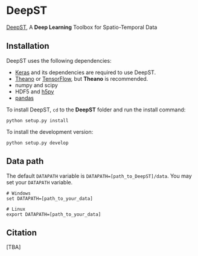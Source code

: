 DeepST
======
[DeepST](https://github.com/lucktroy/DeepST), A **Deep Learning** Toolbox for Spatio-Temporal Data


## Installation

DeepST uses the following dependencies: 

* [Keras](https://keras.io/#installation) and its dependencies are required to use DeepST. 
* [Theano](http://deeplearning.net/software/theano/install.html#install) or [TensorFlow](https://github.com/tensorflow/tensorflow#download-and-setup), but **Theano** is recommended. 
* numpy and scipy
* HDF5 and [h5py](http://www.h5py.org/)
* [pandas](http://pandas.pydata.org/)


To install DeepST, `cd` to the **DeepST** folder and run the install command:

```
python setup.py install
```

To install the development version:

```
python setup.py develop
```

## Data path

The default `DATAPATH` variable is `DATAPATH=[path_to_DeepST]/data`. You may set your `DATAPATH` variable. 

```
# Windows
set DATAPATH=[path_to_your_data]

# Linux
export DATAPATH=[path_to_your_data]
```

## Citation

[TBA]